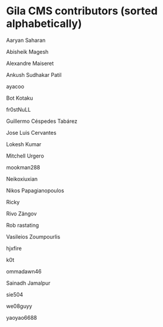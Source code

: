 # Gila CMS contributors (sorted alphabetically)


Aaryan Saharan

Abisheik Magesh

Alexandre Maiseret

Ankush Sudhakar Patil

ayacoo

Bot Kotaku

fr0stNuLL

Guillermo Céspedes Tabárez

Jose Luis Cervantes

Lokesh Kumar

Mitchell Urgero

mookman288

Neikoxiuxian

Nikos Papagianopoulos

Ricky

Rivo Zängov

Rob rastating

Vasileios Zoumpourlis

hjxfire

k0t

ommadawn46

Sainadh Jamalpur

sie504

we08guyy

yaoyao6688
